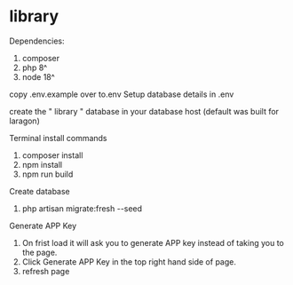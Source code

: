 # library
 
Dependencies:

1. composer
2. php 8^
3. node 18^

copy .env.example over to.env
Setup database details in .env

create the " library " database in your database host (default was built for laragon)

Terminal install commands 
1. composer install
2. npm install
3. npm run build

Create database
1. php artisan migrate:fresh --seed

Generate APP Key
1. On frist load it will ask you to generate APP key instead of taking you to the page.
2. Click Generate APP Key in the top right hand side of page.
3. refresh page


